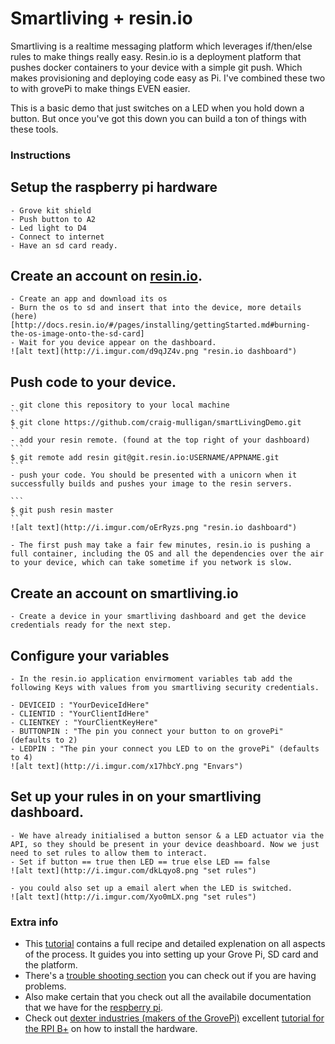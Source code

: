 Smartliving + resin.io
==========

Smartliving is a realtime messaging platform which leverages if/then/else rules to make things really easy. Resin.io is a deployment platform that pushes docker containers to your device with a simple git push. Which makes provisioning and deploying code easy as Pi. I've combined these two to with grovePi to make things EVEN easier. 

This is a basic demo that just switches on a LED when you hold down a button. But once you've got this down you can build a ton of things with these tools. 

### Instructions

  ## Setup the raspberry pi hardware
    - Grove kit shield
    - Push button to A2
    - Led light to D4 
    - Connect to internet
    - Have an sd card ready.

  ## Create an account on [resin.io](https://resin.io/).
    - Create an app and download its os
    - Burn the os to sd and insert that into the device, more details (here)[http://docs.resin.io/#/pages/installing/gettingStarted.md#burning-the-os-image-onto-the-sd-card]
    - Wait for you device appear on the dashboard. 
    ![alt text](http://i.imgur.com/d9qJZ4v.png "resin.io dashboard")
	
  ## Push code to your device. 
    - git clone this repository to your local machine
    ```
    $ git clone https://github.com/craig-mulligan/smartLivingDemo.git 
    ```
    - add your resin remote. (found at the top right of your dashboard)
    ```
    $ git remote add resin git@git.resin.io:USERNAME/APPNAME.git
    ```
    - push your code. You should be presented with a unicorn when it successfully builds and pushes your image to the resin servers.
    
    ```
    $ git push resin master
    ```
    ![alt text](http://i.imgur.com/oErRyzs.png "resin.io dashboard")
    
    - The first push may take a fair few minutes, resin.io is pushing a full container, including the OS and all the dependencies over the air to your device, which can take sometime if you network is slow. 
    
  ## Create an account on smartliving.io
    - Create a device in your smartliving dashboard and get the device credentials ready for the next step. 

  ## Configure your variables
    - In the resin.io application envirmoment variables tab add the following Keys with values from you smartliving security credentials. 

    - DEVICEID : "YourDeviceIdHere"
    - CLIENTID : "YourClientIdHere"
    - CLIENTKEY : "YourClientKeyHere"
    - BUTTONPIN : "The pin you connect your button to on grovePi" (defaults to 2)
    - LEDPIN : "The pin your connect you LED to on the grovePi" (defaults to 4)
    ![alt text](http://i.imgur.com/x17hbcY.png "Envars")

  ## Set up your rules in on your smartliving dashboard. 
    - We have already initialised a button sensor & a LED actuator via the API, so they should be present in your device deashboard. Now we just need to set rules to allow them to interact. 
    - Set if button == true then LED == true else LED == false
    ![alt text](http://i.imgur.com/dkLqyo8.png "set rules")

    - you could also set up a email alert when the LED is switched. 
    ![alt text](http://i.imgur.com/Xyo0mLX.png "set rules")

### Extra info

- This [tutorial](http://docs.smartliving.io/Raspberry_Pi/more_info) contains a full recipe and detailed explenation on all aspects of the process. It guides you into setting up your Grove Pi, SD card and the platform. 
- There's a [trouble shooting section](Raspberry_Pi/trouble_shooting) you can check out if you are having problems.
- Also make certain that you check out all the availabile documentation that we have for the [respberry pi](http://docs.smartliving.io/Get_Started/Raspberry_Pi).
- Check out [dexter industries (makers of the GrovePi)](http://www.dexterindustries.com/GrovePi/) excellent [tutorial for the RPI B+](http://www.dexterindustries.com/GrovePi/get-started-with-the-grovepi/raspberry-pi-model-b-grovepi/) on how to install the hardware.  
